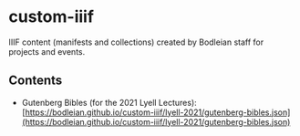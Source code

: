 # custom-iiif

IIIF content (manifests and collections) created by Bodleian staff for projects and events.

## Contents

* Gutenberg Bibles (for the 2021 Lyell Lectures): [https://bodleian.github.io/custom-iiif/lyell-2021/gutenberg-bibles.json](https://bodleian.github.io/custom-iiif/lyell-2021/gutenberg-bibles.json)
